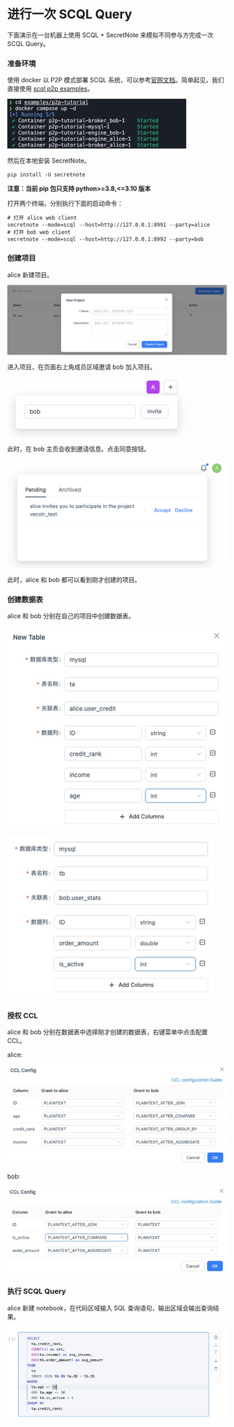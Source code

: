# 进行一次 SCQL Query

下面演示在一台机器上使用 SCQL + SecretNote 来模拟不同参与方完成一次 SCQL Query。

### 准备环境

使用 docker 以 P2P 模式部署 SCQL 系统，可以参考[官网文档](https://www.secretflow.org.cn/zh-CN/docs/scql/0.5.0b2/topics/deployment/how-to-deploy-p2p-cluster)。简单起见，我们直接使用 [scql p2p examples](https://github.com/secretflow/scql/tree/main/examples/p2p-tutorial)。

![p2p-tutorial.jpg](./images/p2p-tutorial.png)

然后在本地安装 SecretNote。

```shell
pip install -U secretnote
```

**注意：当前 pip 包只支持 python>=3.8,<=3.10 版本**

打开两个终端，分别执行下面的启动命令：

```shell
# 打开 alice web client
secretnote --mode=scql --host=http://127.0.0.1:8991 --party=alice
# 打开 bob web client
secretnote --mode=scql --host=http://127.0.0.1:8992 --party=bob
```

### 创建项目

alice 新建项目。

![project.jpg](./images/scql-project.png)

进入项目，在页面右上角成员区域邀请 bob 加入项目。

![invite.jpg](./images//scql-invite.png)

此时，在 bob 主页会收到邀请信息。点击同意按钮。

![image.png](./images//scql-notification.png)

此时，alice 和 bob 都可以看到刚才创建的项目。

### 创建数据表

alice 和 bob 分别在自己的项目中创建数据表。

![table1.jpg](./images//scql-table1.png)

![table2.jpg](./images/scql-table2.png)

### 授权 CCL

alice 和 bob 分别在数据表中选择刚才创建的数据表，右键菜单中点击配置 CCL。

alice:

![ccl1.jpg](./images/scql-ccl1.png)

bob:

![ccl2.jpg](./images//scql-ccl2.png)

### 执行 SCQL Query

alice 新建 notebook，在代码区域输入 SQL 查询语句，输出区域会输出查询结果。

![sql.jpg](./images//scql-query.png)
